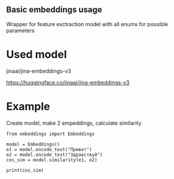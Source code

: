 ## Basic embeddings usage

Wrapper for feature exctraction model with all enums for possible parameters

# Used model
jinaai/jina-embeddings-v3

https://huggingface.co/jinaai/jina-embeddings-v3

# Example

Create model, make 2 empeddings, calculate similarity

```
from embeddings import Embeddings

model = Embeddings()
e1 = model.encode_text("Привет")
e2 = model.encode_text("Здравствуй")
cos_sim = model.similarity(e1, e2)

print(cos_sim)
```